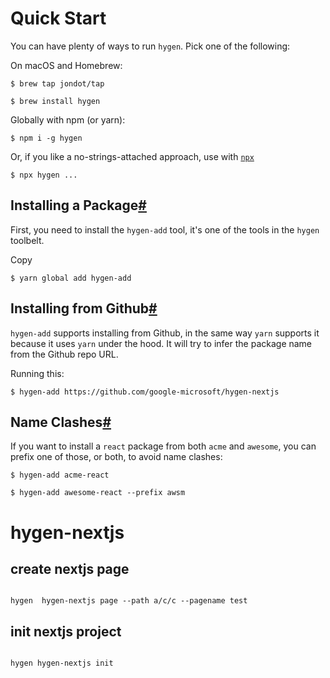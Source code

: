 # Quick Start

You can have plenty of ways to run `hygen`. Pick one of the following:

On macOS and Homebrew:



`$ brew tap jondot/tap`

`$ brew install hygen`



Globally with npm (or yarn):



`$ npm i -g hygen `

Or, if you like a no-strings-attached approach, use with [`npx`](https://medium.com/@maybekatz/introducing-npx-an-npm-package-runner-55f7d4bd282b)



`$ npx hygen ...`



## Installing a Package[#](http://www.hygen.io/docs/packages#installing-a-package)

First, you need to install the `hygen-add` tool, it's one of the tools in the `hygen` toolbelt.

Copy

`$ yarn global add hygen-add`



## Installing from Github[#](http://www.hygen.io/docs/packages#installing-from-github)

`hygen-add` supports installing from Github, in the same way `yarn` supports it because it uses `yarn` under the hood. It will try to infer the package name from the Github repo URL.

Running this:



`$ hygen-add https://github.com/google-microsoft/hygen-nextjs`





## Name Clashes[#](http://www.hygen.io/docs/packages#name-clashes)

If you want to install a `react` package from both `acme` and `awesome`, you can prefix one of those, or both, to avoid name clashes:

`$ hygen-add acme-react`

`$ hygen-add awesome-react --prefix awsm`





# hygen-nextjs

## create nextjs page 
```shell script

hygen  hygen-nextjs page --path a/c/c --pagename test 

```

## init nextjs project 
```shell script

hygen hygen-nextjs init

```
